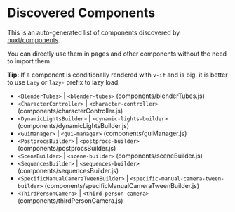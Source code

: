 # Discovered Components

This is an auto-generated list of components discovered by [nuxt/components](https://github.com/nuxt/components).

You can directly use them in pages and other components without the need to import them.

**Tip:** If a component is conditionally rendered with `v-if` and is big, it is better to use `Lazy` or `lazy-` prefix to lazy load.

- `<BlenderTubes>` | `<blender-tubes>` (components/blenderTubes.js)
- `<CharacterController>` | `<character-controller>` (components/characterController.js)
- `<DynamicLightsBuilder>` | `<dynamic-lights-builder>` (components/dynamicLightsBuilder.js)
- `<GuiManager>` | `<gui-manager>` (components/guiManager.js)
- `<PostprocsBuilder>` | `<postprocs-builder>` (components/postprocsBuilder.js)
- `<SceneBuilder>` | `<scene-builder>` (components/sceneBuilder.js)
- `<SequencesBuilder>` | `<sequences-builder>` (components/sequencesBuilder.js)
- `<SpecificManualCameraTweenBuilder>` | `<specific-manual-camera-tween-builder>` (components/specificManualCameraTweenBuilder.js)
- `<ThirdPersonCamera>` | `<third-person-camera>` (components/thirdPersonCamera.js)

